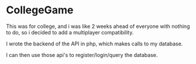 # CollegeGame

This was for college, and i was like 2 weeks ahead of everyone with nothing to do, so i decided to add a multiplayer compatibility.

I wrote the backend of the API in php, which makes calls to my database.

I can then use those api's to register/login/query the database.

